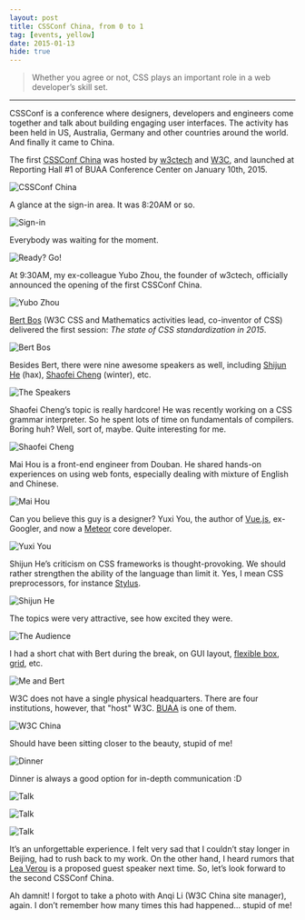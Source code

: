 ```yaml
---
layout: post
title: CSSConf China, from 0 to 1
tag: [events, yellow]
date: 2015-01-13
hide: true
---
```


> Whether you agree or not, CSS plays an important role in a web developer’s skill set.

---

CSSConf is a conference where designers, developers and engineers come together and talk about building engaging user interfaces. The activity has been held in US, Australia, Germany and other countries around the world. And finally it came to China.

The first [CSSConf China](https://css.w3ctech.com/) was hosted by [w3ctech](https://www.w3ctech.com/) and [W3C](https://www.w3.org/), and launched at Reporting Hall #1 of BUAA Conference Center on January 10th, 2015.

![CSSConf China](images/cssconf-china.jpg)

A glance at the sign-in area. It was 8:20AM or so.

![Sign-in](images/sign-in.jpg)

Everybody was waiting for the moment.

![Ready? Go!](images/ready-go.jpg)

At 9:30AM, my ex-colleague Yubo Zhou, the founder of w3ctech, officially announced the opening of the first CSSConf China.

![Yubo Zhou](images/yubo.jpg)

[Bert Bos](https://www.w3.org/People/Bos/) (W3C CSS and Mathematics activities lead, co-inventor of CSS) delivered the first session: _The state of CSS standardization in 2015_.

![Bert Bos](images/bert-bos.jpg)

Besides Bert, there were nine awesome speakers as well, including [Shijun He](https://johnhax.net/) (hax), [Shaofei Cheng](https://weibo.com/wintercn) (winter), etc.

![The Speakers](images/speakers.jpg)

Shaofei Cheng’s topic is really hardcore! He was recently working on a CSS grammar interpreter. So he spent lots of time on fundamentals of compilers. Boring huh? Well, sort of, maybe. Quite interesting for me.

![Shaofei Cheng](images/winter.jpg)

Mai Hou is a front-end engineer from Douban. He shared hands-on experiences on using web fonts, especially dealing with mixture of English and Chinese.

![Mai Hou](images/mie-mie.jpg)

Can you believe this guy is a designer? Yuxi You, the author of [Vue.js](https://vuejs.org/), ex-Googler, and now a [Meteor](https://www.meteor.com/) core developer.

![Yuxi You](images/evan-you.jpg)

Shijun He’s criticism on CSS frameworks is thought-provoking. We should rather strengthen the ability of the language than limit it. Yes, I mean CSS preprocessors, for instance [Stylus](http://stylus-lang.com/).

![Shijun He](images/hax.jpg)

The topics were very attractive, see how excited they were.

![The Audience](images/audience.jpg)

I had a short chat with Bert during the break, on GUI layout, [flexible box](https://www.w3.org/TR/css3-flexbox/), [grid](https://www.w3.org/TR/css-grid-1/), etc.

![Me and Bert](images/me-and-bert.jpg)

W3C does not have a single physical headquarters. There are four institutions, however, that "host" W3C. [BUAA](https://www.buaa.edu.cn/) is one of them.

![W3C China](images/w3c-china-headquarter.jpg)

Should have been sitting closer to the beauty, stupid of me!

![Dinner](images/dinner.jpg)

Dinner is always a good option for in-depth communication :D

![Talk](images/more-talk1.jpg)

![Talk](images/more-talk2.jpg)

![Talk](images/more-talk3.jpg)

It’s an unforgettable experience. I felt very sad that I couldn’t stay longer in Beijing, had to rush back to my work. On the other hand, I heard rumors that [Lea Verou](https://lea.verou.me/) is a proposed guest speaker next time. So, let’s look forward to the second CSSConf China.

Ah damnit! I forgot to take a photo with Anqi Li (W3C China site manager), again. I don’t remember how many times this had happened... stupid of me!
